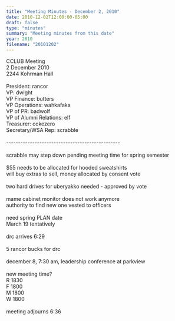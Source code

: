 ```yaml
---
title: "Meeting Minutes - December 2, 2010"
date: 2010-12-02T12:00:00-05:00
draft: false
type: "minutes"
summary: "Meeting minutes from this date"
year: 2010
filename: "20101202"
---
```


CCLUB Meeting<br />
2 December 2010<br />
2244 Kohrman Hall<br />
<br />
President: rancor<br />
VP: dwight<br />
VP Finance: butters<br />
VP Operations: wahkafaka<br />
VP of PR: badwolf<br />
VP of Alumni Relations: elf<br />
Treasurer: cokezero<br />
Secretary/WSA Rep: scrabble<br />
<br />
------------------------------------------------<br />
<br />
scrabble may step down pending meeting time for spring semester<br />
<br />
$55 needs to be allocated for hooded sweatshirts<br />
will buy extras to sell, money allocated by consent vote<br />
<br />
two hard drives for uberyakko needed - approved by vote<br />
<br />
mame cabinet monitor does not work anymore<br />
authority to find new one vested to officers<br />
<br />
need spring PLAN date<br />
March 19 tentatively<br />
<br />
drc arrives 6:29<br />
<br />
5 rancor bucks for drc<br />
<br />
december 8, 7:30 am, leadership conference at parkview<br />
<br />
new meeting time?<br />
R 1830<br />
F 1800<br />
M 1800<br />
W 1800<br />
<br />
meeting adjourns 6:36
